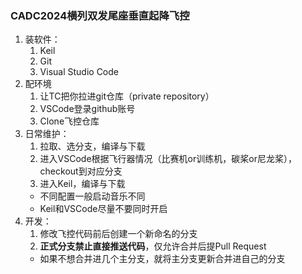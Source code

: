 ### CADC2024横列双发尾座垂直起降飞控  
1. 装软件：  
    1. Keil
    2. Git
    3. Visual Studio Code
2. 配环境
    1. 让TC把你拉进git仓库（private repository）
    2. VSCode登录github账号
    3. Clone飞控仓库
3. 日常维护：
    1. 拉取、选分支，编译与下载
    2. 进入VSCode根据飞行器情况（比赛机or训练机，碳桨or尼龙桨），checkout到对应分支
    3. 进入Keil，编译与下载
    - 不同配置一般启动音乐不同
    - Keil和VSCode尽量不要同时开启
4. 开发：
    1. 修改飞控代码前后创建一个新命名的分支
    2. **正式分支禁止直接推送代码**，仅允许合并后提Pull Request
    -  如果不想合并进几个主分支，就将主分支更新合并进自己的分支
  